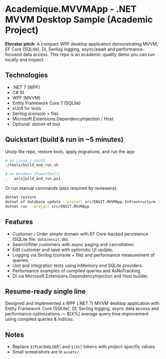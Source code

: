 # Academique.MVVMApp - .NET MVVM Desktop Sample (Academic Project)

**Elevator pitch:** A compact WPF desktop application demonstrating MVVM, EF Core (SQLite), DI, Serilog logging, async/await and performance-focused data access. This repo is an academic-quality demo you can run locally and inspect.

## Technologies
- .NET 7 (WPF)
- C# 10
- WPF (MVVM)
- Entity Framework Core 7 (SQLite)
- xUnit for tests
- Serilog (console + file)
- Microsoft.Extensions.DependencyInjection / Host
- Optional: dotnet-ef tool

## Quickstart (build & run in ~5 minutes)

Unzip the repo, restore tools, apply migrations, and run the app:

```bash
# on Linux / macOS
./tools/build_and_run.sh

# on Windows (PowerShell)
.	oolsuild_and_run.ps1
```

Or run manual commands (also required by reviewers):

```bash
dotnet restore
dotnet ef database update --project src/ENSIT.MVVMApp.Infrastructure --startup-project src/ENSIT.MVVMApp
dotnet run --project src/ENSIT.MVVMApp
```

## Features
- Customer / Order simple domain with EF Core-backed persistence (SQLite file: `data/ensit.db`).
- Search/filter customers with async paging and cancellation.
- Edit customer and save with optimistic UI update.
- Logging via Serilog (console + file) and performance measurement of queries.
- Unit and integration tests using InMemory and SQLite providers.
- Performance examples of compiled queries and AsNoTracking.
- DI via Microsoft.Extensions.DependencyInjection and Host builder.

## Resume-ready single line
Designed and implemented a WPF (.NET 7) MVVM desktop application with Entity Framework Core (SQLite), DI, Serilog logging, async data access and performance optimizations — $[X%] average query time improvement using compiled queries & indices.

## Notes
- Replace `$[PLACEHOLDER]` and `$[X%]` tokens with project-specific values.
- Small screenshots are in `assets/`.
